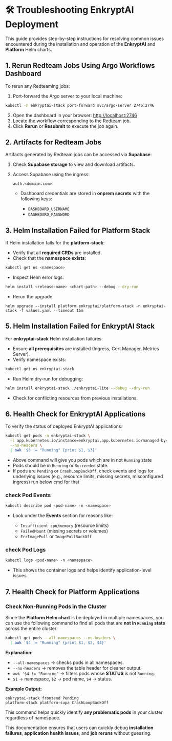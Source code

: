# 🛠️ Troubleshooting EnkryptAI Deployment

This guide provides step-by-step instructions for resolving common issues encountered during the installation and operation of the **EnkryptAI** and **Platform** Helm charts.


## 1. Rerun Redteam Jobs Using Argo Workflows Dashboard

To rerun any Redteaming jobs:                                 

1. Port-forward the Argo server to your local machine:
```bash
kubectl -n enkryptai-stack port-forward svc/argo-server 2746:2746
```
2. Open the dashboard in your browser: [http://localhost:2746](http://localhost:2746)
3. Locate the workflow corresponding to the Redteam job.
4. Click **Rerun** or **Resubmit** to execute the job again.



## 2. Artifacts for Redteam Jobs


Artifacts generated by Redteam jobs can be accessed via **Supabase**:

1. Check **Supabase storage** to view and download artifacts.
2. Access Supabase using the ingress:

   ```
   auth.<domain.com>
   ```

   * Dashboard credentials are stored in **onprem secrets** with the following keys:

     * `DASHBOARD_USERNAME`
     * `DASHBOARD_PASSWORD`


## 3. Helm Installation Failed for Platform Stack

If Helm installation fails for the **platform-stack**:

- Verify that all **required CRDs** are installed.
- Check that the **namespace exists**:
```bash
kubectl get ns <namespace>
```
- Inspect Helm error logs:
```bash
helm install <release-name> <chart-path> --debug --dry-run
```
- Rerun the upgrade 


```
helm upgrade --install platform enkryptai/platform-stack -n enkryptai-stack -f values.yaml --timeout 15m
```


## 5. Helm Installation Failed for EnkryptAI Stack

For **enkryptai-stack** Helm installation failures:

- Ensure **all prerequisites** are installed (Ingress, Cert Manager, Metrics Server).  
- Verify namespace exists:
```bash
kubectl get ns enkryptai-stack
```
- Run Helm dry-run for debugging:
```bash
helm install enkryptai-stack ./enkryptai-lite --debug --dry-run
```
- Check for conflicting resources from previous installations.


## 6. Health Check for EnkryptAI Applications

To verify the status of deployed EnkryptAI applications:

```bash
kubectl get pods -n enkryptai-stack \
  -l app.kubernetes.io/instance=enkryptai,app.kubernetes.io/managed-by=Helm \
  --no-headers \
  | awk '$3 != "Running" {print $1, $3}'

```
- Above command will give you pods which are in not `Running` state
- Pods should be in `Running` or `Succeeded` state.
- If pods are `Pending` or `CrashLoopBackOff`, check events and logs for underlying issues (e.g., resource limits, missing secrets, misconfigured ingress) run below cmd for that


### check Pod Events

```bash
kubectl describe pod <pod-name> -n <namespace>
```

* Look under the **Events** section for reasons like:

  * `Insufficient cpu/memory` (resource limits)
  * `FailedMount` (missing secrets or volumes)
  * `ErrImagePull` or `ImagePullBackOff`


### check Pod Logs

```bash
kubectl logs <pod-name> -n <namespace>
```

* This shows the container logs and helps identify application-level issues.


## 7. Health Check for Platform Applications


### Check Non-Running Pods in the Cluster

Since the **Platform Helm chart** is be deployed in multiple namespaces, you can use the following command to find all pods that are **not in `Running` state** across the entire cluster:

```bash
kubectl get pods --all-namespaces --no-headers \
  | awk '$4 != "Running" {print $1, $2, $4}'
```

**Explanation:**

- `--all-namespaces` → checks pods in all namespaces.  
- `--no-headers` → removes the table header for cleaner output.  
- `awk '$4 != "Running"` → filters pods whose **STATUS** is not `Running`.  
- `$1` → namespace, `$2` → pod name, `$4` → status.  

**Example Output:**

```
enkryptai-stack frontend Pending
platform-stack platform-supa CrashLoopBackOff
```

This command helps quickly identify **any problematic pods** in your cluster regardless of namespace.  

This documentation ensures that users can quickly debug **installation failures**, **application health issues**, and **job reruns** without guessing.
